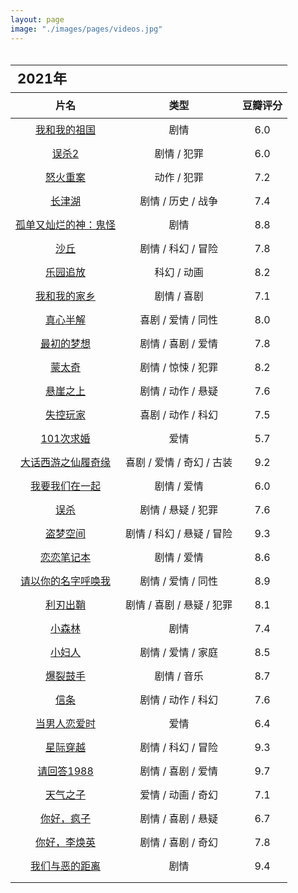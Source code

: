 ```yaml
---
layout: page
image: "./images/pages/videos.jpg"
---
```

<table style="line-height:32px;width:100%; height:100%; margin: 0 auto;text-align:center;border-bottom:1px solid;">
    <thead>
		<tr>
			<th colspan="4" style="text-align:left;font-size:22px;">2021年</th>
		</tr>
        <tr style="border-bottom:1px solid; border-top:1px solid;">
    　       <th>片名</th>
             <th>类型</th>
             <th>豆瓣评分</th>
        </tr>
　　</thead>
    <tbody>
	    <tr>
	　　　　　<td><a href="https://movie.douban.com/subject/32659890/" target="_blank">我和我的祖国</a></td>
	　　　　　<td>剧情</td>
	　　　　　<td>6.0</td>
	　　</tr>
	    <tr>
	　　　　　<td><a href="https://movie.douban.com/subject/35068653/" target="_blank">误杀2</a></td>
	　　　　　<td>剧情 / 犯罪</td>
	　　　　　<td>6.0</td>
	　　</tr>
		<tr>
	　　　　　<td><a href="https://movie.douban.com/subject/30174085/" target="_blank">怒火重案</a></td>
	　　　　　<td>动作 / 犯罪</td>
	　　　　　<td>7.2</td>
	　　</tr>
		<tr>
	　　　　　<td><a href="https://movie.douban.com/subject/25845392/" target="_blank">长津湖</a></td>
	　　　　　<td>剧情 / 历史 / 战争</td>
	　　　　　<td>7.4</td>
	　　</tr>
		<tr>
	　　　　　<td><a href="https://movie.douban.com/subject/26761935/" target="_blank">孤单又灿烂的神：鬼怪</a></td>
	　　　　　<td>剧情</td>
	　　　　　<td>8.8</td>
	　　</tr>
	　　<tr>
	　　　　　<td><a href="https://book.douban.com/subject/35585201/" target="_blank">沙丘</a></td>
	　　　　　<td>剧情 / 科幻 / 冒险</td>
	　　　　　<td>7.8</td>
	　　</tr>
	　　<tr>
	　　　　　<td><a href="https://movie.douban.com/subject/10558440/" target="_blank">乐园追放</a></td>
	　　　　　<td>科幻 / 动画</td>
	　　　　　<td>8.2</td>
	　　</tr>
	　　<tr>
	　　　　　<td><a href="https://movie.douban.com/subject/35051512/" target="_blank">我和我的家乡</a></td>
	　　　　　<td>剧情 / 喜剧</td>
	　　　　　<td>7.1</td>
	　　</tr>
	　　<tr>
	　　　　　<td><a href="https://movie.douban.com/subject/33420285/" target="_blank">真心半解</a></td>
	　　　　　<td>喜剧 / 爱情 / 同性</td>
	　　　　　<td>8.0</td>
	　　</tr>
	　　<tr>
	　　　　　<td><a href="https://movie.douban.com/subject/34787747/" target="_blank">最初的梦想</a></td>
	　　　　　<td>剧情 / 喜剧 / 爱情</td>
	　　　　　<td>7.8</td>
	　　</tr>
	　　<tr>
	　　　　　<td><a href="https://movie.douban.com/subject/21937438/" target="_blank">蒙太奇</a></td>
	　　　　　<td>剧情 / 惊悚 / 犯罪</td>
	　　　　　<td>8.2</td>
	　　</tr>
	　　<tr>
	　　　　　<td><a href="https://movie.douban.com/subject/32493124/" target="_blank">悬崖之上</a></td>
	　　　　　<td>剧情 / 动作 / 悬疑</td>
	　　　　　<td>7.6</td>
	　　</tr>
	　　<tr>
	　　　　　<td><a href="https://movie.douban.com/subject/30337388/" target="_blank">失控玩家</a></td>
	　　　　　<td>喜剧 / 动作 / 科幻</td>
	　　　　　<td>7.5</td>
	　　</tr>
	　　<tr>
	　　　　　<td><a href="https://movie.douban.com/subject/5319835/" target="_blank">101次求婚</a></td>
	　　　　　<td>爱情</td>
	　　　　　<td>5.7</td>
	　　</tr>
	　　<tr>
	　　　　　<td><a href="https://movie.douban.com/subject/1292213/" target="_blank">大话西游之仙履奇缘</a></td>
	　　　　　<td>喜剧 / 爱情 / 奇幻 / 古装</td>
	　　　　　<td>9.2</td>
	　　</tr>
	　　<tr>
	　　　　　<td><a href="https://movie.douban.com/subject/25881778/" target="_blank">我要我们在一起</a></td>
	　　　　　<td>剧情 / 爱情</td>
	　　　　　<td>6.0</td>
	　　</tr>
		<tr>
	　　　　　<td><a href="https://movie.douban.com/subject/30176393/" target="_blank">误杀</a></td>
	　　　　　<td>剧情 / 悬疑 / 犯罪</td>
	　　　　　<td>7.6</td>
	　　</tr>
		　　<tr>
	　　　　　<td><a href="https://movie.douban.com/subject/3541415/" target="_blank">盗梦空间</a></td>
	　　　　　<td>剧情 / 科幻 / 悬疑 / 冒险</td>
	　　　　　<td>9.3</td>
	　　</tr>
		<tr>
	　　　　　<td><a href="https://movie.douban.com/subject/1309163/" target="_blank">恋恋笔记本</a></td>
	　　　　　<td>剧情 / 爱情</td>
	　　　　　<td>8.6</td>
	　　</tr>
		　　<tr>
	　　　　　<td><a href="https://movie.douban.com/subject/26799731/" target="_blank">请以你的名字呼唤我</a></td>
	　　　　　<td>剧情 / 爱情 / 同性</td>
	　　　　　<td>8.9</td>
	　　</tr>
		<tr>
	　　　　　<td><a href="https://movie.douban.com/subject/30318116/" target="_blank">利刃出鞘</a></td>
	　　　　　<td>剧情 / 喜剧 / 悬疑 / 犯罪</td>
	　　　　　<td>8.1</td>
	　　</tr>
		　　<tr>
	　　　　　<td><a href="https://movie.douban.com/subject/26877492/" target="_blank">小森林</a></td>
	　　　　　<td>剧情</td>
	　　　　　<td>7.4</td>
	　　</tr>
		<tr>
	　　　　　<td><a href="https://movie.douban.com/subject/1298522/" target="_blank">小妇人</a></td>
	　　　　　<td>剧情 / 爱情 / 家庭</td>
	　　　　　<td>8.5</td>
	　　</tr>
		<tr>
	　　　　　<td><a href="https://movie.douban.com/subject/25773932/" target="_blank">爆裂鼓手</a></td>
	　　　　　<td>剧情 / 音乐</td>
	　　　　　<td>8.7</td>
	　　</tr>
		<tr>
	　　　　　<td><a href="https://movie.douban.com/subject/30444960/" target="_blank">信条</a></td>
	　　　　　<td>剧情 / 动作 / 科幻</td>
	　　　　　<td>7.6</td>
	　　</tr>
		<tr>
	　　　　　<td><a href="https://movie.douban.com/subject/35198827/" target="_blank">当男人恋爱时</a></td>
	　　　　　<td>爱情</td>
	　　　　　<td>6.4</td>
	　　</tr>
		<tr>
	　　　　　<td><a href="https://movie.douban.com/subject/1889243/" target="_blank">星际穿越</a></td>
	　　　　　<td>剧情 / 科幻 / 冒险</td>
	　　　　　<td>9.3</td>
	　　</tr>
		<tr>
	　　　　　<td><a href="https://movie.douban.com/subject/26302614/" target="_blank">请回答1988</a></td>
	　　　　　<td>剧情 / 喜剧 / 爱情</td>
	　　　　　<td>9.7</td>
	　　</tr>
		<tr>
	　　　　　<td><a href="https://movie.douban.com/subject/30402296/" target="_blank">天气之子</a></td>
	　　　　　<td>爱情 / 动画 / 奇幻</td>
	　　　　　<td>7.1</td>
	　　</tr>
		<tr>
	　　　　　<td><a href="https://movie.douban.com/subject/26696879/" target="_blank">你好，疯子</a></td>
	　　　　　<td>剧情 / 喜剧 / 悬疑</td>
	　　　　　<td>6.7</td>
	　　</tr>
		<tr>
	　　　　　<td><a href="https://movie.douban.com/subject/34841067/" target="_blank">你好，李焕英</a></td>
	　　　　　<td>剧情 / 喜剧 / 奇幻</td>
	　　　　　<td>7.8</td>
	　　</tr>
		<tr>
	　　　　　<td><a href="https://movie.douban.com/subject/30181230/" target="_blank">我们与恶的距离</a></td>
	　　　　　<td>剧情</td>
	　　　　　<td>9.4</td>
	　　</tr>
		<tr>
	　　　　　<td><a href="" target="_blank"></a></td>
	　　　　　<td></td>
	　　　　　<td></td>
	　　</tr>
	</tbody>
</table>

<br/>
<table style="line-height:32px;width:100%; height:100%; margin: 0 auto;text-align:center;border-bottom:1px solid;">
    <thead>
		<tr>
			<th colspan="4" style="text-align:left;font-size:22px;">2020年</th>
		</tr>
        <tr style="border-bottom:1px solid; border-top:1px solid;">
    　       <th>片名</th>
             <th>类型</th>
             <th>豆瓣评分</th>
        </tr>
　　</thead>
    <tbody>
		<tr>
	　　　　　<td><a href="https://movie.douban.com/subject/30128916/" target="_blank">夺冠</a></td>
	　　　　　<td>剧情 / 运动</td>
	　　　　　<td>7.2</td>
	　　</tr>
		<tr>
	　　　　　<td><a href="https://movie.douban.com/subject/27060077/" target="_blank">绿皮书</a></td>
	　　　　　<td>剧情 / 喜剧 / 音乐 / 传记</td>
	　　　　　<td>8.9</td>
	　　</tr>
		<tr>
	　　　　　<td><a href="https://movie.douban.com/subject/1652592/" target="_blank">阿里塔：战斗天使</a></td>
	　　　　　<td>动作 / 科幻 / 冒险</td>
	　　　　　<td>7.5</td>
	　　</tr>
		<tr>
	　　　　　<td><a href="https://movie.douban.com/subject/30269016/" target="_blank">半个喜剧</a></td>
	　　　　　<td>喜剧 / 爱情</td>
	　　　　　<td>7.3</td>
	　　</tr>
		<tr>
	　　　　　<td><a href="https://movie.douban.com/subject/30482645/" target="_blank">数码宝贝:最后的进化</a></td>
	　　　　　<td>动画 / 冒险</td>
	　　　　　<td>7.3</td>
	　　</tr>
		<tr>
	　　　　　<td><a href="https://movie.douban.com/subject/30327897/" target="_blank">漫长的告别</a></td>
	　　　　　<td>剧情 / 家庭</td>
	　　　　　<td>7.7</td>
	　　</tr>
		<tr>
	　　　　　<td><a href="https://movie.douban.com/subject/27150283/" target="_blank">狼嚎</a></td>
	　　　　　<td>动作 / 科幻 / 惊悚 / 冒险</td>
	　　　　　<td>7.2</td>
	　　</tr>
		<tr>
	　　　　　<td><a href="https://movie.douban.com/subject/6538866/" target="_blank">极速车王</a></td>
	　　　　　<td>剧情 / 传记 / 运动</td>
	　　　　　<td>8.5</td>
	　　</tr>
		<tr>
	　　　　　<td><a href="https://movie.douban.com/subject/30462527/" target="_blank">基督圣体</a></td>
	　　　　　<td>剧情</td>
	　　　　　<td>7.7</td>
	　　</tr>
		<tr>
	　　　　　<td><a href="https://movie.douban.com/subject/26709258/" target="_blank">罗小黑战记</a></td>
	　　　　　<td>动作 / 动画 / 奇幻</td>
	　　　　　<td>8.1</td>
	　　</tr>
		<tr>
	　　　　　<td><a href="https://movie.douban.com/subject/26683290/" target="_blank">你的名字</a></td>
	　　　　　<td>剧情 / 爱情 / 动画</td>
	　　　　　<td>8.5</td>
	　　</tr>
		<tr>
	　　　　　<td><a href="" target="_blank"></a></td>
	　　　　　<td></td>
	　　　　　<td></td>
	　　</tr>
		<tr>
	　　　　　<td><a href="" target="_blank"></a></td>
	　　　　　<td></td>
	　　　　　<td></td>
	　　</tr>
		<tr>
	　　　　　<td><a href="" target="_blank"></a></td>
	　　　　　<td></td>
	　　　　　<td></td>
	　　</tr>
	</tbody>
</table>

<br/>
<table style="line-height:32px;width:100%; height:100%; margin: 0 auto;text-align:center;border-bottom:1px solid;">
    <thead>
		<tr>
			<th colspan="4" style="text-align:left;font-size:22px;">之前</th>
		</tr>
        <tr style="border-bottom:1px solid; border-top:1px solid;">
    　       <th>片名</th>
             <th>类型</th>
             <th>豆瓣评分</th>
        </tr>
　　</thead>
    <tbody>
		<tr>
	　　　　　<td><a href="https://movie.douban.com/subject/1292001/" target="_blank">海上钢琴师</a></td>
	　　　　　<td>剧情 / 音乐</td>
	　　　　　<td>9.3</td>
	　　</tr>
		<tr>
	　　　　　<td><a href="https://movie.douban.com/subject/2124724/" target="_blank">不能说的秘密</a></td>
	　　　　　<td>爱情 / 音乐 / 奇幻</td>
	　　　　　<td>8.0</td>
	　　</tr>
		<tr>
	　　　　　<td><a href="https://movie.douban.com/subject/1292052/" target="_blank">肖申克的救赎</a></td>
	　　　　　<td>剧情 / 犯罪</td>
	　　　　　<td>9.7</td>
	　　</tr>
		<tr>
	　　　　　<td><a href="https://movie.douban.com/subject/27010768/" target="_blank">寄生虫</a></td>
	　　　　　<td>剧情 / 喜剧</td>
	　　　　　<td>8.8</td>
	　　</tr>
		<tr>
	　　　　　<td><a href="https://movie.douban.com/subject/7064681/" target="_blank">狼的孩子雨和雪</a></td>
	　　　　　<td>剧情 / 动画 / 家庭 / 奇幻</td>
	　　　　　<td>8.7</td>
	　　</tr>
		<tr>
	　　　　　<td><a href="https://movie.douban.com/subject/30152451/" target="_blank">厉害了，我的国</a></td>
	　　　　　<td>纪录片</td>
	　　　　　<td>8.5</td>
	　　</tr>
		<tr>
	　　　　　<td><a href="https://movie.douban.com/subject/2043546/" target="_blank">秒速5厘米</a></td>
	　　　　　<td>剧情 / 爱情 / 动画</td>
	　　　　　<td>8.3</td>
	　　</tr>
		<tr>
	　　　　　<td><a href="https://movie.douban.com/subject/26280710/" target="_blank">怪物之子</a></td>
	　　　　　<td>动作 / 动画 / 奇幻 / 冒险</td>
	　　　　　<td>7.8</td>
	　　</tr>
		<tr>
	　　　　　<td><a href="https://movie.douban.com/subject/1297052/" target="_blank">侧耳倾听</a></td>
	　　　　　<td>剧情 / 爱情 / 动画</td>
	　　　　　<td>8.9</td>
	　　</tr>
		<tr>
	　　　　　<td><a href="https://movie.douban.com/subject/1291583/" target="_blank">天空之城</a></td>
	　　　　　<td>动画 / 奇幻 / 冒险</td>
	　　　　　<td>9.1</td>
	　　</tr>
		<tr>
	　　　　　<td><a href="https://movie.douban.com/subject/1291585/" target="_blank">风之谷</a></td>
	　　　　　<td>动画 / 奇幻 / 冒险</td>
	　　　　　<td>8.9</td>
	　　</tr>
		<tr>
	　　　　　<td><a href="https://movie.douban.com/subject/1291560/" target="_blank">龙猫</a></td>
	　　　　　<td>动画 / 奇幻 / 冒险</td>
	　　　　　<td>9.2</td>
	　　</tr>
		<tr>
	　　　　　<td><a href="https://movie.douban.com/subject/11026735/" target="_blank">超能陆战队</a></td>
	　　　　　<td>喜剧 / 动作 / 科幻 / 动画 / 冒险</td>
	　　　　　<td>8.7</td>
	　　</tr>
		<tr>
	　　　　　<td><a href="https://movie.douban.com/subject/1959877/" target="_blank">崖上的波妞</a></td>
	　　　　　<td>动画 / 奇幻 / 冒险</td>
	　　　　　<td>8.6</td>
	　　</tr>
		<tr>
	　　　　　<td><a href="https://movie.douban.com/subject/1297359/" target="_blank"></a>幽灵公主</td>
	　　　　　<td>动画 / 奇幻 / 冒险</td>
	　　　　　<td>8.9</td>
	　　</tr>
		<tr>
	　　　　　<td><a href="https://movie.douban.com/subject/1291838/" target="_blank">红猪</a></td>
	　　　　　<td>喜剧 / 动画 / 冒险</td>
	　　　　　<td>8.5</td>
	　　</tr>
		<tr>
	　　　　　<td><a href="https://movie.douban.com/subject/2373195/" target="_blank">绝命毒师(1-5季)</a></td>
	　　　　　<td>剧情 / 犯罪</td>
	　　　　　<td>9.1</td>
	　　</tr>
		<tr>
	　　　　　<td><a href="https://movie.douban.com/subject/3016187/" target="_blank">权力的游戏(1-6季)</a></td>
	　　　　　<td>剧情 / 奇幻 / 冒险</td>
	　　　　　<td>9.4</td>
	　　</tr>
		<tr>
	　　　　　<td><a href="https://movie.douban.com/subject/25726259/" target="_blank">风骚律师</a></td>
	　　　　　<td>剧情 / 喜剧 / 犯罪</td>
	　　　　　<td>9.3</td>
	　　</tr>
		<tr>
	　　　　　<td><a href="https://movie.douban.com/subject/4317594/" target="_blank">夏威夷特勤组</a></td>
	　　　　　<td>剧情</td>
	　　　　　<td>7.8</td>
	　　</tr>
		<tr>
	　　　　　<td><a href="https://movie.douban.com/subject/6037429/" target="_blank">纸牌屋</a></td>
	　　　　　<td>剧情</td>
	　　　　　<td>9.3</td>
	　　</tr>
		<tr>
	　　　　　<td><a href="https://movie.douban.com/subject/26284621/" target="_blank">追凶者也</a></td>
	　　　　　<td>剧情 / 喜剧 / 犯罪</td>
	　　　　　<td>7.9</td>
	　　</tr>
		<tr>
	　　　　　<td><a href="https://movie.douban.com/subject/27110296/" target="_blank">无名之辈</a></td>
	　　　　　<td>剧情 / 喜剧</td>
	　　　　　<td>8.0</td>
	　　</tr>
		<tr>
	　　　　　<td><a href="https://movie.douban.com/subject/27622447/" target="_blank">小偷家族</a></td>
	　　　　　<td>剧情 / 犯罪 / 家庭</td>
	　　　　　<td>8.7</td>
	　　</tr>
		<tr>
	　　　　　<td><a href="https://movie.douban.com/subject/26611804/" target="_blank">三块广告牌</a></td>
	　　　　　<td>剧情 / 犯罪</td>
	　　　　　<td>8.7</td>
	　　</tr>
		<tr>
	　　　　　<td><a href="https://movie.douban.com/subject/26363254/" target="_blank">战狼</a></td>
	　　　　　<td>动作 / 战争</td>
	　　　　　<td>7.1</td>
	　　</tr>
		<tr>
	　　　　　<td><a href="https://movie.douban.com/subject/26363254/" target="_blank">战狼2</a></td>
	　　　　　<td>动作 / 战争</td>
	　　　　　<td>7.1</td>
	　　</tr>
		<tr>
	　　　　　<td><a href="https://movie.douban.com/subject/6786002/" target="_blank">触不可及</a></td>
	　　　　　<td>剧情 / 喜剧</td>
	　　　　　<td>9.3</td>
	　　</tr>
		<tr>
	　　　　　<td><a href="https://movie.douban.com/subject/3319755/" target="_blank">怦然心动</a></td>
	　　　　　<td>剧情 / 喜剧 / 爱情</td>
	　　　　　<td>9.1</td>
	　　</tr>
		<tr>
	　　　　　<td><a href="https://movie.douban.com/subject/3793023/" target="_blank">三个傻子</a></td>
	　　　　　<td>剧情 / 喜剧 / 爱情</td>
	　　　　　<td>9.2</td>
	　　</tr>
		<tr>
	　　　　　<td><a href="https://movie.douban.com/subject/4920389/" target="_blank">头号玩家</a></td>
	　　　　　<td>动作 / 科幻 / 冒险</td>
	　　　　　<td>8.7</td>
	　　</tr>
		<tr>
	　　　　　<td><a href="https://movie.douban.com/subject/1306029/" target="_blank">美丽心灵</a></td>
	　　　　　<td>剧情 / 传记</td>
	　　　　　<td>9.0</td>
	　　</tr> 
		<tr>
	　　　　　<td><a href="https://movie.douban.com/subject/1291843/" target="_blank">黑客帝国（1-3）</a></td>
	　　　　　<td>动作 / 科幻</td>
	　　　　　<td>9.1</td>
	　　</tr>
		<tr>
	　　　　　<td><a href="https://movie.douban.com/subject/20470074/" target="_blank">言叶之庭</a></td>
	　　　　　<td>爱情 / 动画</td>
	　　　　　<td>8.3</td>
	　　</tr>
		<tr>
	　　　　　<td><a href="https://movie.douban.com/subject/30331149/" target="_blank">白蛇：缘起</a></td>
	　　　　　<td>爱情 / 动画</td>
	　　　　　<td>7.8</td>
	　　</tr>
		<tr>
	　　　　　<td><a href="https://movie.douban.com/subject/26277313/" target="_blank">西游记之大圣归来</a></td>
	　　　　　<td>剧情 / 动画 / 奇幻 </td>
	　　　　　<td>8.3</td>
	　　</tr>
		<tr>
	　　　　　<td><a href="https://movie.douban.com/subject/20438964/" target="_blank">无敌破坏王2：大闹互联网</a></td>
	　　　　　<td>喜剧 / 动画 / 奇幻 / 冒险</td>
	　　　　　<td>8.0</td>
	　　</tr>
		<tr>
	　　　　　<td><a href="https://movie.douban.com/subject/26633257/" target="_blank">地球最后的夜晚</a></td>
	　　　　　<td>剧情 / 爱情 / 悬疑</td>
	　　　　　<td>6.9</td>
	　　</tr>
		<tr>
	　　　　　<td><a href="https://movie.douban.com/subject/3060542/" target="_blank">夏目友人帐</a></td>
	　　　　　<td>剧情 / 动画 / 奇幻</td>
	　　　　　<td>9.4</td>
	　　</tr>
		<tr>
	　　　　　<td><a href="" target="_blank"></a></td>
	　　　　　<td></td>
	　　　　　<td></td>
	　　</tr>
		<tr>
	　　　　　<td><a href="" target="_blank"></a></td>
	　　　　　<td></td>
	　　　　　<td></td>
	　　</tr>
	</tbody>
</table>
